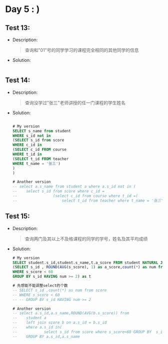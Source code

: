 
# Day 5 : )

## **Test 13**:

- Description:

  > 查询和"01"号的同学学习的课程完全相同的其他同学的信息

- Solution:
  ```sql

  ```



## **Test 14**:

- Description:

  > 查询没学过"张三"老师讲授的任一门课程的学生姓名

- Solution:
  ```sql

  # My version
  SELECT s_name from student
  WHERE s_id not in
  (SELECT s_id from score
  WHERE c_id in
  (SELECT c_id FROM course
  WHERE t_id in
  (SELECT t_id FROM teacher
  WHERE t_name = '张三')
  )
  )

  # Another version
  -- select a.s_name from student a where a.s_id not in (
  -- 	select s_id from score where c_id =
  -- 				(select c_id from course where t_id =(
  -- 					select t_id from teacher where t_name = '张三')));
  ```

## **Test 15**:

- Description:

  > 查询两门及其以上不及格课程的同学的学号，姓名及其平均成绩

- Solution:
  ```sql
  # My version
  SELECT student.s_id,student.s_name,t.a_score FROM student NATURAL JOIN
  (SELECT s_id , ROUND(AVG(s_score), 1) as a_score,count(*) as num from score
  WHERE s_score < 60
  GROUP BY s_id HAVING num >= 2) as t

  # 先想能不能调整select的个数
  -- SELECT s_id ,count(*) as num from score
  -- WHERE s_score < 60
  -- -- GROUP BY s_id HAVING num >= 2

  # Another version
  -- select a.s_id,a.s_name,ROUND(AVG(b.s_score)) from
  -- 	student a
  -- 	left join score b on a.s_id = b.s_id
  -- 	where a.s_id in(
  -- 			select s_id from score where s_score<60 GROUP BY  s_id having count(1)>=2)
  -- 	GROUP BY a.s_id,a.s_name

  ```
